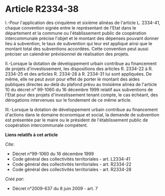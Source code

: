 # Article R2334-38

I.-Pour l'application des cinquième et sixième alinéas de l'article L. 2334-41, chaque convention signée entre le
représentant de l'Etat dans le département et la commune ou l'établissement public de coopération intercommunale précise
l'objet et le montant des dépenses pouvant donner lieu à subvention, le taux de subvention qui leur est appliqué ainsi que le
montant total des subventions accordées. Cette convention peut aussi préciser un calendrier prévisionnel de réalisation des
projets. 

II.-Lorsque la dotation de développement urbain contribue au financement de projets d'investissement, les dispositions des
articles R. 2334-22 à R. 2334-25 et des articles R. 2334-28 à R. 2334-31 lui sont appliquées. De même, elle ne peut avoir
pour effet de porter le montant des aides publiques directes au-delà du plafond prévu au troisième alinéa de l'article 10 du
décret n° 99-1060 du 16 décembre 1999 relatif aux subventions de l'Etat pour des projets d'investissement tenant compte, le
cas échéant, des dérogations intervenues sur le fondement de ce même article. 

III.-Lorsque la dotation de développement urbain contribue au financement d'actions dans le domaine économique et social, la
demande de subvention est présentée par le maire ou le président de l'établissement public de coopération intercommunale
compétent.

**Liens relatifs à cet article**

_Cite_:

  - Décret n°99-1060 du 16 décembre 1999
  - Code général des collectivités territoriales - art. L2334-41
  - Code général des collectivités territoriales - art. R2334-22
  - Code général des collectivités territoriales - art. R2334-28

_Créé par_:

  - Décret n°2009-637 du 8 juin 2009 - art. 7
